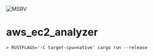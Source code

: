  ![MSRV](https://img.shields.io/badge/msrv-1.72.0-red)
# aws_ec2_analyzer



```console
> RUSTFLAGS='-C target-cpu=native' cargo run --release
```
